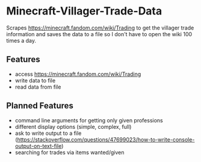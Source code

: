 # Minecraft-Villager-Trade-Data

Scrapes https://minecraft.fandom.com/wiki/Trading to get the villager trade information and saves the data to a file so I don't have to open the wiki 100 times a day.

## Features
* access https://minecraft.fandom.com/wiki/Trading
* write data to file
* read data from file

## Planned Features
* command line arguments for getting only given professions
* different display options (simple, complex, full)
* ask to write output to a file (https://stackoverflow.com/questions/47699023/how-to-write-console-output-on-text-file)
* searching for trades via items wanted/given